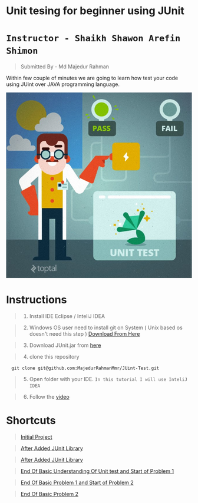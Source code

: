 # Unit tesing for beginner using JUnit 
# `Instructor - Shaikh Shawon Arefin Shimon`

> Submitted By - Md Majedur Rahman

Within few couple of minutes we are going to learn how test your code using JUint over JAVA programming language. 


![](header.jpg)



# Instructions 

> 1. Install IDE  Eclipse / InteliJ IDEA

> 2. Windows OS user need to install git on System ( Unix based os doesn't need this step ) [Download From Here](https://git-scm.com/downloads)

> 3. Download JUnit.jar from  [here](https://github.com/MajedurRahmanMmr/JUint-Test/raw/master/junit-4.10.jar)

> 4. clone this repository

      git clone git@github.com:MajedurRahmanMmr/JUint-Test.git
      
> 5. Open folder with your IDE. `In this tutorial I will use InteliJ IDEA`

> 6. Follow the [video](https://www.youtube.com)



# Shortcuts 

> [Initial Project](https://github.com/MajedurRahmanMmr/JUint-Test/tree/1dcae047263782f0a19ec9bd2ab4d8475e153a03)


> [After Added JUnit Library](https://github.com/MajedurRahmanMmr/JUint-Test/tree/72a985511e550f87c5ccedd63f75de83456a4b11)


> [After Added JUnit Library](https://github.com/MajedurRahmanMmr/JUint-Test/tree/72a985511e550f87c5ccedd63f75de83456a4b11)

> [End Of Basic Understanding Of Unit test and Start of Problem 1](https://github.com/MajedurRahmanMmr/JUint-Test/tree/6503b96b3abae70d81604c0101fb0e4b08be9bcd)

> [End Of Basic Problem 1 and Start of Problem 2](https://github.com/MajedurRahmanMmr/JUint-Test/tree/7c23bc47bf277b125d319305eb5c1471965cfec1)

> [End Of Basic Problem 2](https://github.com/MajedurRahmanMmr/JUint-Test/tree/ff468711f2c7844a365a31af497c5fccf21e8815)





